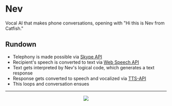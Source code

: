 # Nev
Vocal AI that makes phone conversations, opening with "Hi this is Nev from Catfish."

## Rundown
- Telephony is made possible via [Skype API](http://www.skype.com/en/developer/)
- Recipient's speech is converted to text via [Web Speech API](https://dvcs.w3.org/hg/speech-api/raw-file/tip/speechapi.html)
- Text gets interpreted by Nev's logical code, which generates a text response
- Response gets converted to speech and vocalized via [TTS-API](http://tts-api.com/)
- This loops and conversation ensues

***

<p align="center">
<img src="http://www.randygingeleski.com/wp-content/uploads/2015/06/catfish-nev.jpg">
</p>

